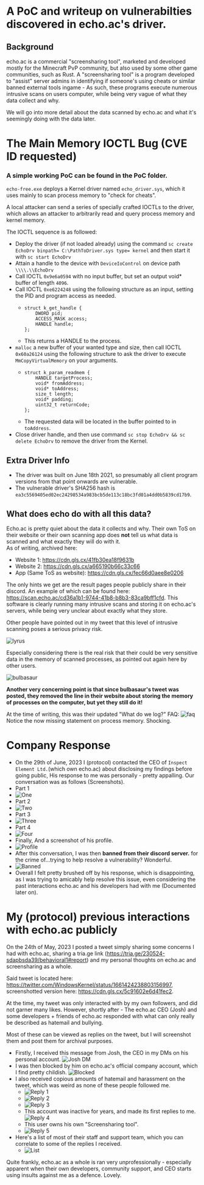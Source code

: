 # A PoC and writeup on vulnerabilties discovered in echo.ac's driver.

## Background
echo.ac is a commercial "screensharing tool", marketed and developed mostly for the Minecraft PvP community, but also used by some other game communities, such as Rust.
A "screensharing tool" is a program developed to "assist" server admins in identifying if someone's using cheats or similar banned external tools ingame - As such, these programs execute numerous intrusive scans on users computer, while being very vague of what they data collect and why.

We will go into more detail about the data scanned by echo.ac and what it's seemingly doing with the data later.

# The Main Memory IOCTL Bug (CVE ID requested)
### A simple working PoC can be found in the PoC folder.

`echo-free.exe` deploys a Kernel driver named `echo_driver.sys`, which it uses mainly to scan process memory to "check for cheats".

A local attacker can send a series of specially crafted IOCTLs to the driver, which allows an attacker to arbitrarily read and query process memory and kernel memory.

The IOCTL sequence is as followed:
- Deploy the driver (if not loaded already) using the command ```sc create EchoDrv binpath= C:\PathToDriver.sys type= kernel``` and then start it with `sc start EchoDrv`
- Attain a handle to the device with `DeviceIoControl` on device path `\\\\.\\EchoDrv`
- Call IOCTL `0x9e6a0594` with no input buffer, but set an output void* buffer of length `4096`.
- Call IOCTL `0xe6224248` using the following structure as an input, setting the PID and program access as needed.
  - ```
    struct k_get_handle {
        DWORD pid;
        ACCESS_MASK access;
        HANDLE handle;
    };
    ```
  - This returns a HANDLE to the process.
- `malloc` a new buffer of your wanted type and size, then call IOCTL `0x60a26124` using the following structure to ask the driver to execute `MmCopyVirtualMemory` on your arguments.
  - ```
    struct k_param_readmem {
        HANDLE targetProcess;
        void* fromAddress;
        void* toAddress;
        size_t length;
        void* padding;
        uint32_t returnCode;
    };
    ```
  - The requested data will be located in the buffer pointed to in `toAddress`.
- Close driver handle, and then use command `sc stop EchoDrv && sc delete EchoDrv` to remove the driver from the Kernel.

## Extra Driver Info
- The driver was built on June 18th 2021, so presumably all client program versions from that point onwards are vulnerable.
- The vulnerable driver's SHA256 hash is `ea3c5569405ed02ec24298534a983bcb5de113c18bc3fd01a4dd0b5839cd17b9`.

## What does echo do with all this data?
Echo.ac is pretty quiet about the data it collects and why. Their own ToS on their website or their own scanning app does **not** tell us what data is scanned and what exactly they will do with it.\
As of writing, archived here: 
- Website 1: https://cdn.gls.cx/41fb30ea18f9631b
- Website 2: https://cdn.gls.cx/a665190b66c33c66 
- App (Same ToS as website): https://cdn.gls.cx/fec66d0aee8e0206

The only hints we get are the result pages people publicly share in their discord. An example of which can be found here: https://scan.echo.ac/cd36a1b1-9744-41b8-b8b3-83ca9bff1cfd. This software is clearly running many intrusive scans and storing it on echo.ac's servers, while being very unclear about exactly what they store.

Other people have pointed out in my tweet that this level of intrusive scanning poses a serious privacy risk.

![lyrus](https://cdn.gls.cx/480ab37787ff990c)

Especially considering there is the real risk that their could be very sensitive data in the memory of scanned processes, as pointed out again here by other users.

![bulbasaur](https://cdn.gls.cx/e57fcaaef3e93fb6)

**Another very concerning point is that since bulbasaur's tweet was posted, they removed the line in their website about storing the memory of processes on the computer, but yet they still do it!**

At the time of writing, this was their updated "What do we log?" FAQ: ![faq](https://cdn.gls.cx/777c3b6e8dbb01d9)\
Notice the now missing statement on process memory. Shocking.

# Company Response
- On the 29th of June, 2023 I (protocol) contacted the CEO of `Inspect Element Ltd.`(which own echo.ac) about disclosing my findings before going public, His response to me was personally - pretty appalling. Our conversation was as follows (Screenshots).
- Part 1
- ![One](https://cdn.gls.cx/a44490cf0eb17eb0)
- Part 2
- ![Two](https://cdn.gls.cx/18f75e7b3f40e0f8)
- Part 3
- ![Three](https://cdn.gls.cx/d837c73f27054b84)
- Part 4
- ![Four](https://cdn.gls.cx/e2b770497bc06754)
- Finally, And a screenshot of his profile. 
- ![Profile](https://cdn.gls.cx/e62aeb70bb05cf79)
- After this conversation, I was then **banned from their discord server.** for the crime of...trying to help resolve a vulnerability? Wonderful.
- ![Banned](https://cdn.gls.cx/376db515dc954124)
- Overall I felt pretty brushed off by his response, which is disappointing, as I was trying to amicably help resolve this issue, even considering the past interactions echo.ac and his developers had with me (Documented later on).

# My (protocol) previous interactions with echo.ac publicly
On the 24th of May, 2023 I posted a tweet simply sharing some concerns I had with echo.ac, sharing a tria.ge link (https://tria.ge/230524-sdapbsda39/behavioral1#report) and my personal thoughts on echo.ac and screensharing as a whole.

Said tweet is located here: https://twitter.com/WindowsKernel/status/1661424238803156997, screenshotted version here: https://cdn.gls.cx/5c91602e6d41fec2.

At the time, my tweet was only interacted with by my own followers, and did not garner many likes. However, shortly after - The echo.ac CEO (Josh) and some developers + friends of echo.ac responded with what can only really be described as hatemail and bullying. 

Most of these can be viewed as replies on the tweet, but I will screenshot them and post them for archival purposes.
- Firstly, I received this message from Josh, the CEO in my DMs on his personal account. ![Josh DM](https://cdn.gls.cx/3d259502f60b4d18)
- I was then blocked by him on echo.ac's official company account, which I find pretty childish. ![Blocked](https://cdn.gls.cx/a667763dbcbae333)
- I also received copious amounts of hatemail and harassment on the tweet, which was weird as none of these people followed me.
  - ![Reply 1](https://cdn.gls.cx/76b2e38cd4abf81f)
  - ![Reply 2](https://cdn.gls.cx/f8dd33f1ccfb1cf0)
  - ![Reply 3](https://cdn.gls.cx/c7fb67f78f6610ad)
  - This account was inactive for years, and made its first replies to me. ![Reply 4](https://cdn.gls.cx/c5f75a0871cba519)
  - This user owns his own "Screensharing tool". 
  - ![Reply 5](https://cdn.gls.cx/a96ec0ef6f8e7e46)
- Here's a list of most of their staff and support team, which you can correlate to some of the replies I received. 
  - ![List](https://cdn.gls.cx/29ca995001be5872)

Quite frankly, echo.ac as a whole is ran very unprofessionally - especially apparent when their own developers, community support, and CEO starts using insults against me as a defence. Lovely.